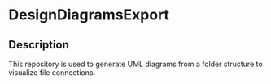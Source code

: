 # DesignDiagramsExport

## Description
This repository is used to generate UML diagrams from a folder structure to visualize file connections.